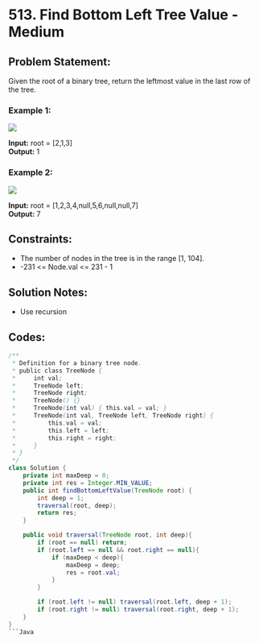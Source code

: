# 513. Find Bottom Left Tree Value - Medium

## Problem Statement:

Given the root of a binary tree, return the leftmost value in the last row of the tree.

### Example 1:  
![](https://assets.leetcode.com/uploads/2020/12/14/tree1.jpg)

**Input:** root = [2,1,3]  
**Output:** 1  

### Example 2:  
![](https://assets.leetcode.com/uploads/2020/12/14/tree2.jpg)

**Input:** root = [1,2,3,4,null,5,6,null,null,7]  
**Output:** 7  

## Constraints:

- The number of nodes in the tree is in the range [1, 104].
- -231 <= Node.val <= 231 - 1

## Solution Notes:  
- Use recursion

## Codes:
```Java
/**
 * Definition for a binary tree node.
 * public class TreeNode {
 *     int val;
 *     TreeNode left;
 *     TreeNode right;
 *     TreeNode() {}
 *     TreeNode(int val) { this.val = val; }
 *     TreeNode(int val, TreeNode left, TreeNode right) {
 *         this.val = val;
 *         this.left = left;
 *         this.right = right;
 *     }
 * }
 */
class Solution {
    private int maxDeep = 0;
    private int res = Integer.MIN_VALUE;
    public int findBottomLeftValue(TreeNode root) {
        int deep = 1;
        traversal(root, deep);
        return res;
    }

    public void traversal(TreeNode root, int deep){
        if (root == null) return;
        if (root.left == null && root.right == null){
            if (maxDeep < deep){
                maxDeep = deep;
                res = root.val;
            }
        }

        if (root.left != null) traversal(root.left, deep + 1);
        if (root.right != null) traversal(root.right, deep + 1);
    }
}
```Java
